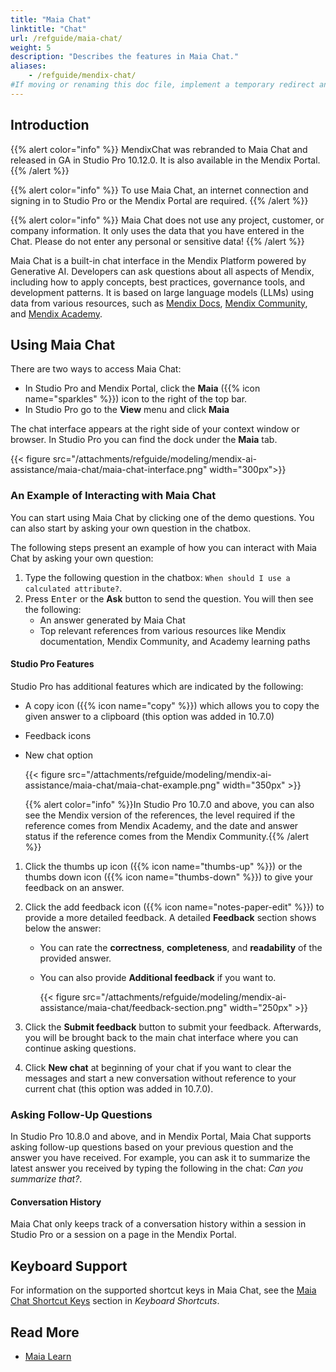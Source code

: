 ```yaml
---
title: "Maia Chat"
linktitle: "Chat"
url: /refguide/maia-chat/
weight: 5
description: "Describes the features in Maia Chat."
aliases:
    - /refguide/mendix-chat/
#If moving or renaming this doc file, implement a temporary redirect and let the respective team know they should update the URL in the product. See Mapping to Products for more details.
---
```


## Introduction 

{{% alert color="info" %}}
MendixChat was rebranded to Maia Chat and released in GA in Studio Pro 10.12.0. It is also available in the Mendix Portal.
{{% /alert %}}

{{% alert color="info" %}}
To use Maia Chat, an internet connection and signing in to Studio Pro or the Mendix Portal are required.
{{% /alert %}}

{{% alert color="info" %}}
Maia Chat does not use any project, customer, or company information. It only uses the data that you have entered in the Chat. Please do not enter any personal or sensitive data!
{{% /alert %}}

Maia Chat is a built-in chat interface in the Mendix Platform powered by Generative AI. Developers can ask questions about all aspects of Mendix, including how to apply concepts, best practices, governance tools, and development patterns. It is based on large language models (LLMs) using data from various resources, such as [Mendix Docs](/), [Mendix Community](https://community.mendix.com/), and [Mendix Academy](https://academy.mendix.com/).

## Using Maia Chat

There are two ways to access Maia Chat: 

* In Studio Pro and Mendix Portal, click the **Maia** ({{% icon name="sparkles" %}}) icon to the right of the top bar.
* In Studio Pro go to the **View** menu and click **Maia**

The chat interface appears at the right side of your context window or browser. In Studio Pro you can find the dock under the **Maia** tab.

{{< figure src="/attachments/refguide/modeling/mendix-ai-assistance/maia-chat/maia-chat-interface.png" width="300px">}}

### An Example of Interacting with Maia Chat

You can start using Maia Chat by clicking one of the demo questions. You can also start by asking your own question in the chatbox. 

The following steps present an example of how you can interact with Maia Chat by asking your own question:

1. Type the following question in the chatbox: `When should I use a calculated attribute?`.
2. Press <kbd>Enter</kbd> or the **Ask** button to send the question. You will then see the following:
    * An answer generated by Maia Chat
    * Top relevant references from various resources like Mendix documentation, Mendix Community, and Academy learning paths
    
#### Studio Pro Features

Studio Pro has additional features which are indicated by the following:

* A copy icon ({{% icon name="copy" %}}) which allows you to copy the given answer to a clipboard (this option was added in 10.7.0)
* Feedback icons
* New chat option
    
    {{< figure src="/attachments/refguide/modeling/mendix-ai-assistance/maia-chat/maia-chat-example.png" width="350px" >}}
    
    {{% alert color="info" %}}In Studio Pro 10.7.0 and above, you can also see the Mendix version of the references, the level required if the reference comes from Mendix Academy, and the date and answer status if the reference comes from the Mendix Community.{{% /alert %}}

1. Click the thumbs up icon ({{% icon name="thumbs-up" %}}) or the thumbs down icon ({{% icon name="thumbs-down" %}}) to give your feedback on an answer. 

2. Click the add feedback icon ({{% icon name="notes-paper-edit" %}}) to provide a more detailed feedback. A detailed **Feedback** section shows below the answer:

    * You can rate the **correctness**, **completeness**, and **readability** of the provided answer.
    * You can also provide **Additional feedback** if you want to. 

        {{< figure src="/attachments/refguide/modeling/mendix-ai-assistance/maia-chat/feedback-section.png" width="250px" >}} 

3. Click the **Submit feedback** button to submit your feedback. Afterwards, you will be brought back to the main chat interface where you can continue asking questions.

4. Click **New chat** at beginning of your chat if you want to clear the messages and start a new conversation without reference to your current chat (this option was added in 10.7.0).

### Asking Follow-Up Questions

In Studio Pro 10.8.0 and above, and in Mendix Portal, Maia Chat supports asking follow-up questions based on your previous question and the answer you have received. For example, you can ask it to summarize the latest answer you received by typing the following in the chat: *Can you summarize that?*.

#### Conversation History

Maia Chat only keeps track of a conversation history within a session in Studio Pro or a session on a page in the Mendix Portal.

## Keyboard Support

For information on the supported shortcut keys in Maia Chat, see the [Maia Chat Shortcut Keys](/refguide/keyboard-shortcuts/#maia-chat-shortcuts) section in *Keyboard Shortcuts*.

## Read More

* [Maia Learn](/refguide/maia-learn/)
